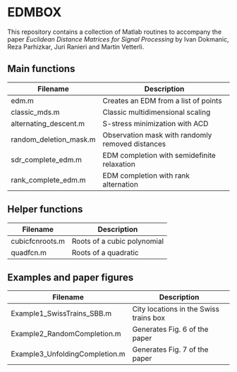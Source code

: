 # EDMBOX

This repository contains a collection of Matlab routines to accompany the paper
_Euclidean Distance Matrices for Signal Processing_ by Ivan Dokmanic, Reza
Parhizkar, Juri Ranieri and Martin Vetterli.

## Main functions

| Filename               | Description                                      |
| -----------------      | -------------------                              |
| edm.m                  | Creates an EDM from a list of points             |
| classic_mds.m          | Classic multidimensional scaling                 |
| alternating_descent.m  | S-stress minimization with ACD                   |
| random_deletion_mask.m | Observation mask with randomly removed distances |
| sdr_complete_edm.m     | EDM completion with semidefinite relaxation      |
| rank_complete_edm.m    | EDM completion with rank alternation             |

## Helper functions

| Filename          | Description                 |
| ----------------- | -------------------         |
| cubicfcnroots.m   | Roots of a cubic polynomial |
| quadfcn.m         | Roots of a quadratic        |

## Examples and paper figures

| Filename                       | Description                            |
| -----------------              | -------------------                    |
| Example1_SwissTrains_SBB.m     | City locations in the Swiss trains box |
| Example2_RandomCompletion.m    | Generates Fig. 6 of the paper          |
| Example3_UnfoldingCompletion.m | Generates Fig. 7 of the paper          |
